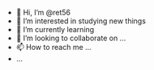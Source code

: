 - 👋 Hi, I’m @ret56
- 👀 I’m interested in studying new things
- 🌱 I’m currently learning 
- 💞️ I’m looking to collaborate on ...
- 📫 How to reach me ...
- ...

<!---
ret56/ret56 is a ✨ special ✨ repository because its `README.md` (this file) appears on your GitHub profile.
You can click the Preview link to take a look at your changes.
--->
